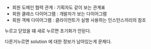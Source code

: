
- 회원 도메인 협력 관계 : 기획자도 같이 보는 관계표
- 회원 클래스 다이어그램 : 개발자가 보는 다이어그램
- 회원 객체 다이어그램 : 클라이언트가 실행 사용하는 인스턴스끼리의 참조

누르고 닫았을 떄 새로 누르면 초기화가 안된다.

다른거누르면 solution 에 대한 정보가 남아있는게 문제다.